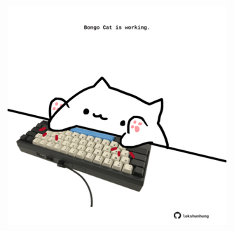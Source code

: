 <!-- built at 08/06/2021, 15:01:57 UTC -->
<p align="center">
  <img width="500" height="500" src="./ReadmeImage.svg">
</p>
